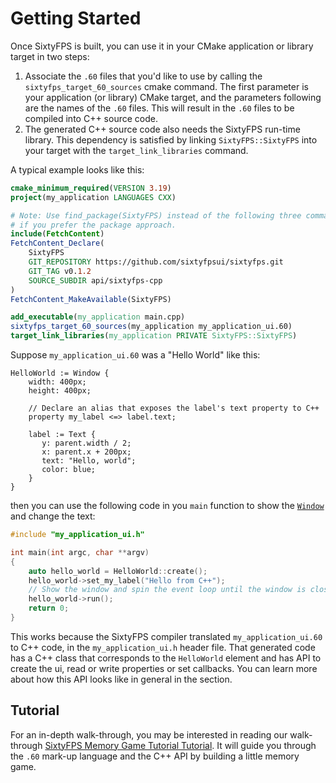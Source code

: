 # Getting Started

Once SixtyFPS is built, you can use it in your CMake application or library target in two steps:

1. Associate the `.60` files that you'd like to use by calling the `sixtyfps_target_60_sources` cmake command. The first parameter is
   your application (or library) CMake target, and the parameters following are the names of the `.60` files. This will result in the
   `.60` files to be compiled into C++ source code.
2. The generated C++ source code also needs the SixtyFPS run-time library. This dependency is satisfied by linking `SixtyFPS::SixtyFPS`
   into your target with the `target_link_libraries` command.

A typical example looks like this:

```cmake
cmake_minimum_required(VERSION 3.19)
project(my_application LANGUAGES CXX)

# Note: Use find_package(SixtyFPS) instead of the following three commands,
# if you prefer the package approach.
include(FetchContent)
FetchContent_Declare(
    SixtyFPS
    GIT_REPOSITORY https://github.com/sixtyfpsui/sixtyfps.git
    GIT_TAG v0.1.2
    SOURCE_SUBDIR api/sixtyfps-cpp
)
FetchContent_MakeAvailable(SixtyFPS)

add_executable(my_application main.cpp)
sixtyfps_target_60_sources(my_application my_application_ui.60)
target_link_libraries(my_application PRIVATE SixtyFPS::SixtyFPS)
```

Suppose `my_application_ui.60` was a "Hello World" like this:

```60,ignore
HelloWorld := Window {
    width: 400px;
    height: 400px;

    // Declare an alias that exposes the label's text property to C++
    property my_label <=> label.text;

    label := Text {
       y: parent.width / 2;
       x: parent.x + 200px;
       text: "Hello, world";
       color: blue;
    }
}
```

then you can use the following code in you `main` function to show the [`Window`](markdown/builtin_elements.md#window)
and change the text:

```cpp
#include "my_application_ui.h"

int main(int argc, char **argv)
{
    auto hello_world = HelloWorld::create();
    hello_world->set_my_label("Hello from C++");
    // Show the window and spin the event loop until the window is closed.
    hello_world->run();
    return 0;
}
```

This works because the SixtyFPS compiler translated `my_application_ui.60` to C++ code, in the `my_application_ui.h`
header file. That generated code has a C++ class that corresponds to the `HelloWorld` element and has API to create
the ui, read or write properties or set callbacks. You can learn more about how this API looks like in general in the
[](generated_code.md) section.

## Tutorial

For an in-depth walk-through, you may be interested in reading our walk-through <a href="../tutorial/cpp">SixtyFPS Memory Game Tutorial Tutorial</a>.
It will guide you through the `.60` mark-up language and the C++ API by building a little memory game.
